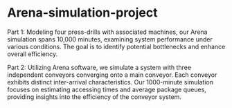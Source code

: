 # Arena-simulation-project
Part 1:
Modeling four press-drills with associated machines, our Arena simulation spans 10,000 minutes, examining system performance under various conditions. The goal is to identify potential bottlenecks and enhance overall efficiency.

Part 2:
Utilizing Arena software, we simulate a system with three independent conveyors converging onto a main conveyor. Each conveyor exhibits distinct inter-arrival characteristics. Our 1000-minute simulation focuses on estimating accessing times and average package queues, providing insights into the efficiency of the conveyor system.

